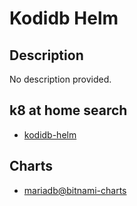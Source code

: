 # Kodidb Helm

## Description

No description provided.

## k8 at home search

- [kodidb-helm](https://nanne.dev/k8s-at-home-search/#/kodidb-helm)

## Charts

- [mariadb@bitnami-charts](https://charts.bitnami.com/bitnami/)
